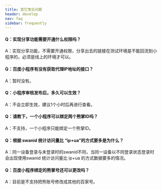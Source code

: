 ```yaml
---
title: 其它常见问题
header: develop
nav: faq
sidebar: frequently
---
```


#### Q：实现分享功能需要开通什么权限吗？

A：实现分享功能，不需要开通权限，分享出去的链接在测试环境是不能回流到小程序的，必须是线上的环境才可以。

#### Q：百度小程序有没有获取代理IP地址的接口？

A：暂时没有。

#### Q：小程序审核发布后，多久可以生效？

A：不会立即生效，建议1个小时后再进行查看。

#### Q：请教下，一个小程序可以绑定两个熊掌ID吗？

A：不支持，一个小程序只能绑定一个熊掌ID。

#### Q：根据 swanid 统计访问量比 “ip+ua”的方式要多是为什么？

A：同一设备登录与未登录时的swanid不同，当同一设备以不同登录状态登录时会出现使用swanid 统计访问量比 ip+ua 的方式数据要多的情况。

#### Q：百度小程序绑定的熊掌号还可以更改吗？

A：目前是不支持把熊账号修改成其他的百家号。